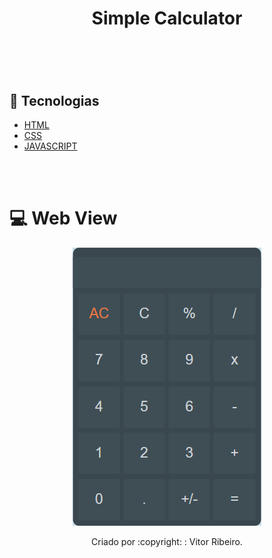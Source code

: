 <h1 align="center">Simple Calculator<h1>


<br>


## 🚀 Tecnologias

- [HTML](https://devdocs.io/html/)
- [CSS](https://devdocs.io/css/)
- [JAVASCRIPT](https://devdocs.io/javascript/)


<br>



<br>

# :computer: Web View
<p align="center">
    <img src="img/computer1.png" alt="">
</p>


<p align="center">
Criado por :copyright: : Vitor Ribeiro.
</p>
